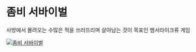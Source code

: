 # 좀비 서바이벌
<p>
  사방에서 몰려오는 수많은 적을 쓰러뜨리며 살아남는 것이 목표인 뱀서라이크류 게임
</p>


[![좀비 서바이벌](https://img.youtube.com/vi/8znL3XTxCko/0.jpg)](https://www.youtube.com/watch?v=8znL3XTxCko)


